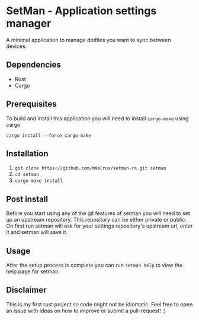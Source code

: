 # SetMan - Application settings manager

A minimal application to manage dotfiles you want to sync between devices.

## Dependencies
- Rust
- Cargo

## Prerequisites
To build and install this application you will need to install `cargo-make` using cargo
```
cargo install --force cargo-make
```

## Installation
1. `git clone https://github.com/mWalrus/setman-rs.git setman`
2. `cd setman`
3. `cargo make install`

## Post install
Before you start using any of the git features of setman you will need to set up an upstream repository.
This repository can be either private or public.
<br>
On first run setman will ask for your settings repository's upstream url, enter it and setman will save it.

## Usage
After the setup process is complete you can run `setman help` to view the help page for setman.

## Disclaimer
This is my first rust project so code might not be idiomatic.
Feel free to open an issue with ideas on how to improve or submit a pull-request! :)
